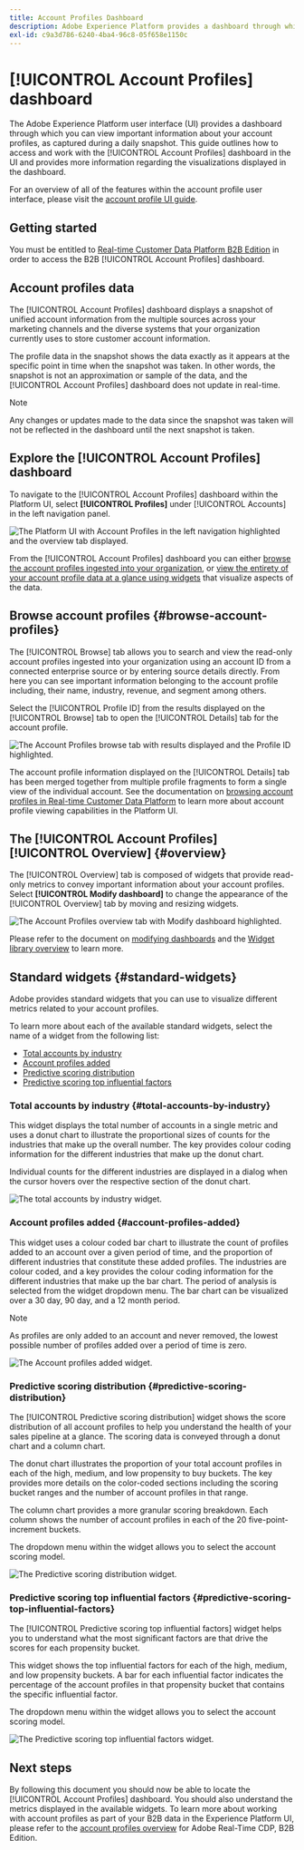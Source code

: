 ```yaml
---
title: Account Profiles Dashboard
description: Adobe Experience Platform provides a dashboard through which you can view important information about your organization's B2B account profiles.
exl-id: c9a3d786-6240-4ba4-96c8-05f658e1150c
---
```

# [!UICONTROL Account Profiles] dashboard

The Adobe Experience Platform user interface (UI) provides a dashboard through which you can view important information about your account profiles, as captured during a daily snapshot. This guide outlines how to access and work with the [!UICONTROL Account Profiles] dashboard in the UI and provides more information regarding the visualizations displayed in the dashboard.

For an overview of all of the features within the account profile user interface, please visit the [account profile UI guide](../../rtcdp/accounts/account-profile-ui-guide.md).

## Getting started

You must be entitled to [Real-time Customer Data Platform B2B Edition](../../rtcdp/b2b-overview.md) in order to access the B2B [!UICONTROL Account Profiles] dashboard. 

## Account profiles data

The [!UICONTROL Account Profiles] dashboard displays a snapshot of unified account information from the multiple sources across your marketing channels and the diverse systems that your organization currently uses to store customer account information.

The profile data in the snapshot shows the data exactly as it appears at the specific point in time when the snapshot was taken. In other words, the snapshot is not an approximation or sample of the data, and the [!UICONTROL Account Profiles] dashboard does not update in real-time.

>[!NOTE]
>
>Any changes or updates made to the data since the snapshot was taken will not be reflected in the dashboard until the next snapshot is taken.

## Explore the [!UICONTROL Account Profiles] dashboard

To navigate to the [!UICONTROL Account Profiles] dashboard within the Platform UI, select **[!UICONTROL Profiles]** under [!UICONTROL Accounts] in the left navigation panel. 

![The Platform UI with Account Profiles in the left navigation highlighted and the overview tab displayed.](../images/account-profiles/account-profiles-dashboard.png)

From the [!UICONTROL Account Profiles] dashboard you can either [browse the account profiles ingested into your organization](#browse-account-profiles), or [view the entirety of your account profile data at a glance using widgets](#standard-widgets) that visualize aspects of the data.  

## Browse account profiles {#browse-account-profiles}

The [!UICONTROL Browse] tab allows you to search and view the read-only account profiles ingested into your organization using an account ID from a connected enterprise source or by entering source details directly. From here you can see important information belonging to the account profile including, their name, industry, revenue, and segment among others.

Select the [!UICONTROL Profile ID] from the results displayed on the [!UICONTROL Browse] tab to open the [!UICONTROL Details] tab for the account profile.

![The Account Profiles browse tab with results displayed and the Profile ID highlighted.](../images/account-profiles/account-profiles-browse-tab.png)

The account profile information displayed on the [!UICONTROL Details] tab has been merged together from multiple profile fragments to form a single view of the individual account. See the documentation on [browsing account profiles in Real-time Customer Data Platform](../../rtcdp/accounts/account-profile-ui-guide.md#browse-account-profiles) to learn more about account profile viewing capabilities in the Platform UI. 

## The [!UICONTROL Account Profiles] [!UICONTROL Overview] {#overview}

The [!UICONTROL Overview] tab is composed of widgets that provide read-only metrics to convey important information about your account profiles. Select **[!UICONTROL Modify dashboard]** to change the appearance of the [!UICONTROL Overview] tab by moving and resizing widgets. 

![The Account Profiles overview tab with Modify dashboard highlighted.](../images/account-profiles/modify-dashboard.png)

Please refer to the document on [modifying dashboards](../customize/modify.md) and the [Widget library overview](../customize/widget-library.md) to learn more.

## Standard widgets {#standard-widgets}

Adobe provides standard widgets that you can use to visualize different metrics related to your account profiles.

To learn more about each of the available standard widgets, select the name of a widget from the following list:

* [Total accounts by industry](#total-accounts-by-industry)
* [Account profiles added](#account-profiles-added)
* [Predictive scoring distribution](#predictive-scoring-distribution)
* [Predictive scoring top influential factors](#predictive-scoring-top-influential-factors)

### Total accounts by industry {#total-accounts-by-industry}

This widget displays the total number of accounts in a single metric and uses a donut chart to illustrate the proportional sizes of counts for the industries that make up the overall number. The key provides colour coding information for the different industries that make up the donut chart. 

Individual counts for the different industries are displayed in a dialog when the cursor hovers over the respective section of the donut chart.

![The total accounts by industry widget.](../images/account-profiles/total-accounts-by-industry-widget.png)

### Account profiles added {#account-profiles-added}

This widget uses a colour coded bar chart to illustrate the count of profiles added to an account over a given period of time, and the proportion of different industries that constitute these added profiles. The industries are colour coded, and a key provides the colour coding information for the different industries that make up the bar chart. The period of analysis is selected from the widget dropdown menu. The bar chart can be visualized over a 30 day, 90 day, and a 12 month period.

>[!NOTE]
>
>As profiles are only added to an account and never removed, the lowest possible number of profiles added over a period of time is zero. 

![The Account profiles added widget.](../images/account-profiles/accounts-profiles-added-widget.png)

### Predictive scoring distribution {#predictive-scoring-distribution}

The [!UICONTROL Predictive scoring distribution] widget shows the score distribution of all account profiles to help you understand the health of your sales pipeline at a glance. The scoring data is conveyed through a donut chart and a column chart.

The donut chart illustrates the proportion of your total account profiles in each of the high, medium, and low propensity to buy buckets. The key provides more details on the color-coded sections including the scoring bucket ranges and the number of account profiles in that range.

The column chart provides a more granular scoring breakdown. Each column shows the number of account profiles in each of the 20 five-point-increment buckets.

The dropdown menu within the widget allows you to select the account scoring model.

![The Predictive scoring distribution widget.](../images/account-profiles/predictive-scoring-distribution.png)

### Predictive scoring top influential factors {#predictive-scoring-top-influential-factors}

The [!UICONTROL Predictive scoring top influential factors] widget helps you to understand what the most significant factors are that drive the scores for each propensity bucket.

This widget shows the top influential factors for each of the high, medium, and low propensity buckets. A bar for each influential factor indicates the percentage of the account profiles in that propensity bucket that contains the specific influential factor.

The dropdown menu within the widget allows you to select the account scoring model.

![The Predictive scoring top influential factors widget.](../images/account-profiles/predictive-scoring-top-influential-factors.png)

## Next steps

By following this document you should now be able to locate the [!UICONTROL Account Profiles] dashboard. You should also understand the metrics displayed in the available widgets. To learn more about working with account profiles as part of your B2B data in the Experience Platform UI, please refer to the [account profiles overview](../../rtcdp/accounts/account-profile-overview.md) for Adobe Real-Time CDP, B2B Edition.
